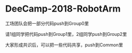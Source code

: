 # DeeCamp-2018-RobotArm
工场团队会把一部分代码push到Group0里

请1组同学把代码push到Group1里，2组同学push到Group2里

大家形成共识后，可以把一些代码共享，push到Common里